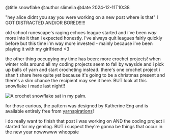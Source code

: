 @title snowflake @author slimelia @date 2024-12-11T10:38

"hey alice didnt you say you were working on a new post where is that" I
GOT DISTRACTED AND/OR BORED!!!!!

old school runescape's raging echoes league started and i've been *way*
more into it than i expected honestly. i've always quit leagues fairly
quickly before but this time i'm way more invested - mainly because i've
been playing it with my girlfriend <3

the other thing occupying my time has been: more crochet projects! when
winter rolls around all my coding projects seem to fall by wayside and i
pick up balls of yarn and start crocheting instead. there's one crochet
project i shan't share here quite yet because it's going to be a
christmas present and there's a slim chance the recipient may see it
here. BUT look at this snowflake i made last night!!

<img src="https://tilde.town/~slimelia/pages/snowflake/snowflake.jpg"
alt="A crochet snowflake sat in my palm." title="Snowflake" />

for those curious, the pattern was designed by Katherine Eng and is
available entirely free from
[yarnspirations](https://www.yarnspirations.com/products/red-heart-snowflake-ornament)!

i do really want to finish that post i was working on AND the coding
project i started for my gemlog. BUT i suspect they're gonna be things
that occur in the new year nowwwww whoopsie
